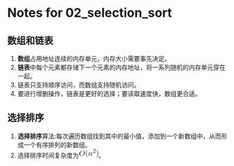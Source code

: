 # Notes for 02_selection_sort

## 数组和链表

1. **数组**占用地址连续的内存单元，内存大小需要事先决定。
2. **链表**中每个元素都存储下一个元素的内存地址，将一系列随机的内存单元穿在一起。
3. 链表只支持顺序访问，而数组支持随机访问。
4. 要进行增删操作，链表是更好的选择；要读取速度快，数组更合适。

## 选择排序

1. **选择排序**算法:每次遍历数组找到其中的最小值，添加到一个新数组中，从而形成一个有序排列的新数组。
2. 选择排序时间复杂度为![o(n^2)](../img/2.png)。
